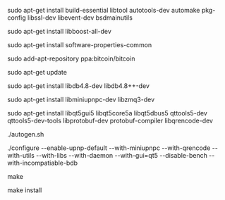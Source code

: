 sudo apt-get install build-essential libtool autotools-dev automake pkg-config libssl-dev libevent-dev bsdmainutils

sudo apt-get install libboost-all-dev

sudo apt-get install software-properties-common

sudo add-apt-repository ppa:bitcoin/bitcoin

sudo apt-get update

sudo apt-get install libdb4.8-dev libdb4.8++-dev

sudo apt-get install libminiupnpc-dev libzmq3-dev

sudo apt-get install libqt5gui5 libqt5core5a libqt5dbus5 qttools5-dev qttools5-dev-tools libprotobuf-dev protobuf-compiler libqrencode-dev 



./autogen.sh

./configure --enable-upnp-default --with-miniupnpc --with-qrencode --with-utils --with-libs --with-daemon --with-gui=qt5 --disable-bench --with-incompatiable-bdb

make

make install